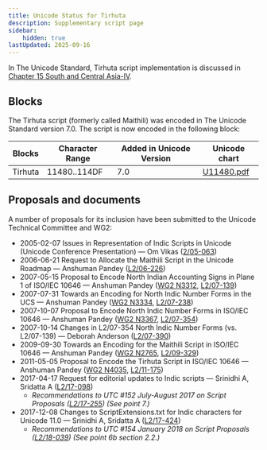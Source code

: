 ```yaml
---
title: Unicode Status for Tirhuta
description: Supplementary script page
sidebar:
    hidden: true
lastUpdated: 2025-09-16
---
```


In The Unicode Standard, Tirhuta script implementation is discussed in [Chapter 15 South and Central Asia-IV](http://www.unicode.org/versions/latest/ch15.pdf).

## Blocks

The Tirhuta script (formerly called Maithili) was encoded in The Unicode Standard version 7.0. The script is now encoded in the following block:

| Blocks | Character Range | Added in Unicode Version | Unicode chart |
| ------ | --------------- | ------------------------ | ------------- |
| Tirhuta  | 11480..114DF | 7.0 | [U11480.pdf](http://www.unicode.org/charts/PDF/U11480.pdf) |

## Proposals and documents

A number of proposals for its inclusion have been submitted to the Unicode Technical Committee and WG2:
- 2005-02-07 Issues in Representation of Indic Scripts in Unicode (Unicode Conference Presentation) — Om Vikas ([2/05-063](http://www.unicode.org/cgi-bin/GetMatchingDocs.pl?L2/05-063))
- 2006-06-21 Request to Allocate the Maithili Script in the Unicode Roadmap — Anshuman Pandey ([L2/06-226](http://www.unicode.org/cgi-bin/GetMatchingDocs.pl?L2/06-226))
- 2007-05-15 Proposal to Encode North Indian Accounting Signs in Plane 1 of ISO/IEC 10646 — Anshuman Pandey ([WG2 N3312](https://www.unicode.org/wg2/docs/n3312.pdf), [L2/07-139](http://www.unicode.org/cgi-bin/GetMatchingDocs.pl?L2/07-139))
- 2007-07-31 Towards an Encoding for North Indic Number Forms in the UCS — Anshuman Pandey ([WG2 N3334](https://www.unicode.org/wg2/docs/n3334.pdf), [L2/07-238](http://www.unicode.org/cgi-bin/GetMatchingDocs.pl?L2/07-238))
- 2007-10-07 Proposal to Encode North Indic Number Forms in ISO/IEC 10646 — Anshuman Pandey ([WG2 N3367](https://www.unicode.org/wg2/docs/n3367.pdf), [L2/07-354](http://www.unicode.org/cgi-bin/GetMatchingDocs.pl?L2/07-354))
- 2007-10-14 Changes in L2/07-354 North Indic Number Forms (vs. L2/07-139) — Deborah Anderson ([L2/07-390](http://www.unicode.org/cgi-bin/GetMatchingDocs.pl?L2/07-390))
- 2009-09-30 Towards an Encoding for the Maithili Script in ISO/IEC 10646 — Anshuman Pandey ([WG2 N2765](https://www.unicode.org/wg2/docs/n3765.pdf), [L2/09-329](http://www.unicode.org/cgi-bin/GetMatchingDocs.pl?L2/09-329))
- 2011-05-05 Proposal to Encode the Tirhuta Script in ISO/IEC 10646 — Anshuman Pandey       ([WG2 N4035](https://www.unicode.org/wg2/docs/n4035.pdf), [L2/11-175](http://www.unicode.org/cgi-bin/GetMatchingDocs.pl?L2/11-175))
- 2017-04-17 Request for editorial updates to Indic scripts — Srinidhi A, Sridatta A ([L2/17-098](http://www.unicode.org/cgi-bin/GetMatchingDocs.pl?L2/17-098))
  - _Recommendations to UTC #152 July-August 2017 on Script Proposals ([L2/17-255](http://www.unicode.org/cgi-bin/GetMatchingDocs.pl?L2/17-255)) (See point 7.)_
- 2017-12-08 Changes to ScriptExtensions.txt for Indic characters for Unicode 11.0 — Srinidhi A, Sridatta A ([L2/17-424](http://www.unicode.org/cgi-bin/GetMatchingDocs.pl?L2/17-424))
  - _Recommendations to UTC #154 January 2018 on Script Proposals ([L2/18-039](http://www.unicode.org/L2/L2018/18039-script-adhoc-rec.pdf)) (See point 6b section 2.2.)_
